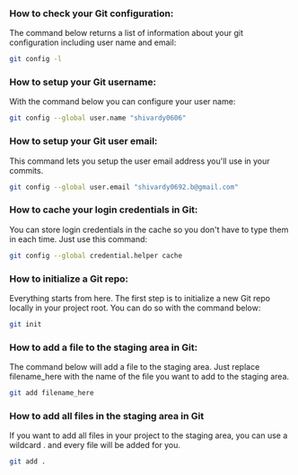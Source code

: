 ### How to check your Git configuration:
 The command below returns a list of information about your git configuration including user name and email:
```sh
git config -l
```
### How to setup your Git username:
 With the command below you can configure your user name:
```sh
git config --global user.name "shivardy0606"
```
### How to setup your Git user email:
 This command lets you setup the user email address you'll use in your commits.
```sh
git config --global user.email "shivardy0692.b@gmail.com"
```
### How to cache your login credentials in Git:
 You can store login credentials in the cache so you don't have to type them in each time. Just use this command:
```sh
git config --global credential.helper cache
```
### How to initialize a Git repo:
 Everything starts from here. The first step is to initialize a new Git repo locally in your project root. You can do so with the command below:
```sh
git init
```
### How to add a file to the staging area in Git:
 The command below will add a file to the staging area. Just replace filename_here with the name of the file you want to add to the staging area.
```sh
git add filename_here
```
### How to add all files in the staging area in Git
 If you want to add all files in your project to the staging area, you can use a wildcard . and every file will be added for you.
```sh
git add .
```

